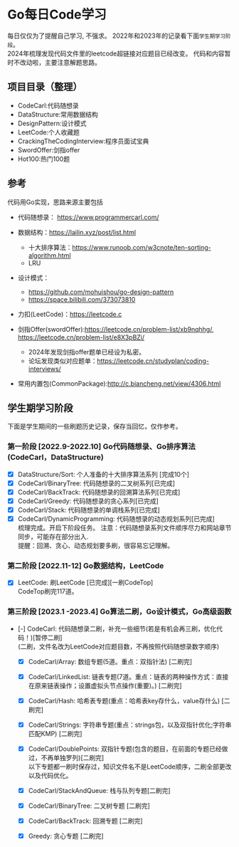 # Go每日Code学习
每日仅仅为了提醒自己学习, 不强求。
2022年和2023年的记录看下面`学生期学习阶段`。  
2024年梳理发现代码文件里的leetcode超链接对应题目已经改变。
代码和内容暂时不改动啦，主要注意解题思路。


## 项目目录（整理）
- CodeCarl:代码随想录
- DataStructure:常用数据结构
- DesignPattern:设计模式
- LeetCode:个人收藏题
- CrackingTheCodingInterview:程序员面试宝典
- SwordOffer:剑指offer
- Hot100:热门100题

## 参考
代码用Go实现，思路来源主要包括
* 代码随想录： https://www.programmercarl.com/
* 数据结构：https://lailin.xyz/post/list.html
  * 十大排序算法：https://www.runoob.com/w3cnote/ten-sorting-algorithm.html
  * LRU
* 设计模式：
  * https://github.com/mohuishou/go-design-pattern
  * https://space.bilibili.com/373073810
* 力扣(LeetCode)：https://leetcode.c
* 剑指Offer(swordOffer):https://leetcode.cn/problem-list/xb9nqhhg/, https://leetcode.cn/problem-list/e8X3pBZi/
  * 2024年发现剑指offer题单已经设为私密。
  * 论坛发现类似对应题单：https://leetcode.cn/studyplan/coding-interviews/

* 常用内置包(CommonPackage):http://c.biancheng.net/view/4306.html

## 学生期学习阶段
下面是学生期间的一些刷题历史记录，保存当回忆，仅作参考。
### 第一阶段 [2022.9-2022.10] Go代码随想录、Go排序算法(CodeCarl，DataStructure)
- [x] DataStructure/Sort: 个人准备的十大排序算法系列 [完成10个]
- [x] CodeCarl/BinaryTree: 代码随想录的二叉树系列[已完成]
- [x] CodeCarl/BackTrack: 代码随想录的回溯算法系列[已完成]  
- [x] CodeCarl/Greedy: 代码随想录的贪心系列[已完成]
- [x] CodeCarl/Stack: 代码随想录的单调栈系列[已完成]
- [x] CodeCarl/DynamicProgramming: 代码随想录的动态规划系列[已完成]   
梳理完成。开启下阶段任务。
注意：代码随想录系列文件顺序尽力和网站章节同步，可能存在部分出入.  
提醒：回溯、贪心、动态规划要多刷，很容易忘记理解。

### 第二阶段 [2022.11-12] Go数据结构，LeetCode
- [x] LeetCode: 刷LeetCode [已完成][一刷CodeTop]  
CodeTop刷完117道。

### 第三阶段 [2023.1 -2023.4] Go算法二刷，Go设计模式，Go高级函数
- [-] CodeCarl: 代码随想录二刷，补充一些细节(若是有机会再三刷，优化代码！)[暂停二刷]  
(二刷，文件名改为LeetCode对应题目数，不再按照代码随想录数字顺序)
  - [x] CodeCarl/Array: 数组专题(5道。重点：双指针法) [二刷完]
  - [x] CodeCarl/LinkedList: 链表专题(7道。重点：链表的两种操作方式：直接在原来链表操作；设置虚拟头节点操作(重要)。) [二刷完]
  - [x] CodeCarl/Hash: 哈希表专题(重点：哈希表key存什么，value存什么) [二刷完]
  - [x] CodeCarl/Strings: 字符串专题(重点：strings包，以及双指针优化;字符串匹配KMP) [二刷完]
  - [x] CodeCarl/DoublePoints: 双指针专题(包含的题目，在前面的专题已经做过，不再单独罗列)[二刷完]  
  以下专题都一刷时保存过，知识文件名不是LeetCode顺序，二刷全部更改以及代码优化。
  - [x] CodeCarl/StackAndQueue: 栈与队列专题[二刷完]
  - [x] CodeCarl/BinaryTree: 二叉树专题 [二刷完]
  - [x] CodeCarl/BackTrack: 回溯专题 [二刷完]
  - [x] Greedy: 贪心专题 [二刷完]



